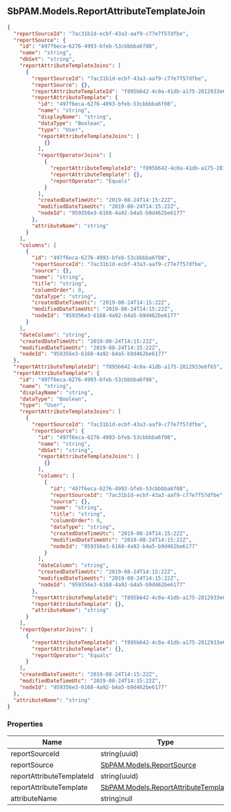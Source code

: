
<h2 id="tocS_SbPAM.Models.ReportAttributeTemplateJoin">SbPAM.Models.ReportAttributeTemplateJoin</h2>

<a id="schemasbpam.models.reportattributetemplatejoin"></a>
<a id="schema_SbPAM.Models.ReportAttributeTemplateJoin"></a>
<a id="tocSsbpam.models.reportattributetemplatejoin"></a>
<a id="tocssbpam.models.reportattributetemplatejoin"></a>

```json
{
  "reportSourceId": "7ac31b1d-ecbf-43a3-aaf9-c77e7f57dfbe",
  "reportSource": {
    "id": "497f6eca-6276-4993-bfeb-53cbbbba6f08",
    "name": "string",
    "dbSet": "string",
    "reportAttributeTemplateJoins": [
      {
        "reportSourceId": "7ac31b1d-ecbf-43a3-aaf9-c77e7f57dfbe",
        "reportSource": {},
        "reportAttributeTemplateId": "f895b642-4c0a-41db-a175-2812933e6f65",
        "reportAttributeTemplate": {
          "id": "497f6eca-6276-4993-bfeb-53cbbbba6f08",
          "name": "string",
          "displayName": "string",
          "dataType": "Boolean",
          "type": "User",
          "reportAttributeTemplateJoins": [
            {}
          ],
          "reportOperatorJoins": [
            {
              "reportAttributeTemplateId": "f895b642-4c0a-41db-a175-2812933e6f65",
              "reportAttributeTemplate": {},
              "reportOperator": "Equals"
            }
          ],
          "createdDateTimeUtc": "2019-08-24T14:15:22Z",
          "modifiedDateTimeUtc": "2019-08-24T14:15:22Z",
          "nodeId": "959356e3-6168-4a92-b4a5-b9d462be6177"
        },
        "attributeName": "string"
      }
    ],
    "columns": [
      {
        "id": "497f6eca-6276-4993-bfeb-53cbbbba6f08",
        "reportSourceId": "7ac31b1d-ecbf-43a3-aaf9-c77e7f57dfbe",
        "source": {},
        "name": "string",
        "title": "string",
        "columnOrder": 0,
        "dataType": "string",
        "createdDateTimeUtc": "2019-08-24T14:15:22Z",
        "modifiedDateTimeUtc": "2019-08-24T14:15:22Z",
        "nodeId": "959356e3-6168-4a92-b4a5-b9d462be6177"
      }
    ],
    "dateColumn": "string",
    "createdDateTimeUtc": "2019-08-24T14:15:22Z",
    "modifiedDateTimeUtc": "2019-08-24T14:15:22Z",
    "nodeId": "959356e3-6168-4a92-b4a5-b9d462be6177"
  },
  "reportAttributeTemplateId": "f895b642-4c0a-41db-a175-2812933e6f65",
  "reportAttributeTemplate": {
    "id": "497f6eca-6276-4993-bfeb-53cbbbba6f08",
    "name": "string",
    "displayName": "string",
    "dataType": "Boolean",
    "type": "User",
    "reportAttributeTemplateJoins": [
      {
        "reportSourceId": "7ac31b1d-ecbf-43a3-aaf9-c77e7f57dfbe",
        "reportSource": {
          "id": "497f6eca-6276-4993-bfeb-53cbbbba6f08",
          "name": "string",
          "dbSet": "string",
          "reportAttributeTemplateJoins": [
            {}
          ],
          "columns": [
            {
              "id": "497f6eca-6276-4993-bfeb-53cbbbba6f08",
              "reportSourceId": "7ac31b1d-ecbf-43a3-aaf9-c77e7f57dfbe",
              "source": {},
              "name": "string",
              "title": "string",
              "columnOrder": 0,
              "dataType": "string",
              "createdDateTimeUtc": "2019-08-24T14:15:22Z",
              "modifiedDateTimeUtc": "2019-08-24T14:15:22Z",
              "nodeId": "959356e3-6168-4a92-b4a5-b9d462be6177"
            }
          ],
          "dateColumn": "string",
          "createdDateTimeUtc": "2019-08-24T14:15:22Z",
          "modifiedDateTimeUtc": "2019-08-24T14:15:22Z",
          "nodeId": "959356e3-6168-4a92-b4a5-b9d462be6177"
        },
        "reportAttributeTemplateId": "f895b642-4c0a-41db-a175-2812933e6f65",
        "reportAttributeTemplate": {},
        "attributeName": "string"
      }
    ],
    "reportOperatorJoins": [
      {
        "reportAttributeTemplateId": "f895b642-4c0a-41db-a175-2812933e6f65",
        "reportAttributeTemplate": {},
        "reportOperator": "Equals"
      }
    ],
    "createdDateTimeUtc": "2019-08-24T14:15:22Z",
    "modifiedDateTimeUtc": "2019-08-24T14:15:22Z",
    "nodeId": "959356e3-6168-4a92-b4a5-b9d462be6177"
  },
  "attributeName": "string"
}

```

### Properties

|Name|Type|Required|Restrictions|Description|
|---|---|---|---|---|
|reportSourceId|string(uuid)|false|none|none|
|reportSource|[SbPAM.Models.ReportSource](../Models/sbpam.models.reportsource.md)|false|none|none|
|reportAttributeTemplateId|string(uuid)|false|none|none|
|reportAttributeTemplate|[SbPAM.Models.ReportAttributeTemplate](../Models/sbpam.models.reportattributetemplate.md)|false|none|none|
|attributeName|string¦null|false|none|none|


